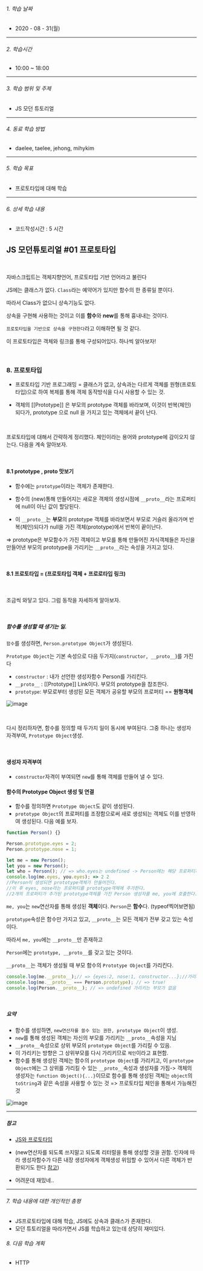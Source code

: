 

###### 1. 학습 날짜

- 2020 - 08 - 31(월)

---

###### 2. 학습시간

- 10:00 ~ 18:00

---

###### 3. 학습 범위 및 주제

- JS 모던 튜토리얼

---

###### 4. 동료 학습 방법 

- daelee, taelee, jehong, mihykim

---

###### 5. 학습 목표 

- 프로토타입에 대해 학습

---

###### 6. 상세 학습 내용

- 코드작성시간 : 5 시간

## JS 모던튜토리얼 #01 프로토타입

<br>

자바스크립트는 객체지향언어, 프로토타입 기반 언어라고 불린다

JS에는 클래스가 없다. `Class`라는 예약어가 있지만 함수의 한 종류일 뿐이다.

따라서 Class가 없으니 상속기능도 없다.

상속을 구현해 사용하는 것이고 이를 **함수**와 **new**를 통해 흉내내는 것이다.

`프로토타입을 기반으로 상속을 구현한다`라고 이해하면 될 것 같다.

이 프로토타입은 객체와 링크를 통해 구성되어있다. 하나씩 알아보자!

<br>

### 8. 프로토타입

- 프로토타입 기반 프로그래밍 = 클래스가 없고, 상속과는 다르게 객체를 원형(프로토타입)으로 하여 복제를 통해 객체 동작방식을 다시 사용할 수 있는 것.

- 객체의 [[Prototype]] 은 부모의 prototype 객체를 바라보며, 이것이 반복(체인) 되다가, prototype 으로 null 을 가지고 있는 객체에서 끝이 난다.

<br>

프로토타입에 대해서 간략하게 정리했다. 체인이라는 용어와 prototype에 감이오지 않는다. 다음을 계속 알아보자.

<br>

#### 8.1 prototype , __proto__ 맛보기

- 함수에는 `prototype`이라는 객체가 존재한다. 

- 함수의 (new)통해 만들어지는 새로운 객체의 생성시점에 `__proto__`라는  프로퍼티에 null이 아닌 값이 할당된다.

- 이 `__proto__`는 **부모**의 prototype 객체를 바라보면서 부모로 거슬러 올라가며 반복(체인)되다가 null을 가진 객체(prototype)에서 반복이 끝이난다.



=> prototype은 부모함수가 가진 객체이고 부모를 통해 만들어진 자식객체들은 자신을 만들어낸 부모의 prototype을 가리키는 `__proto__`라는 속성을 가지고 있다.

<br>

#### 8.1 프로토타입 = (프로토타입 객체 + 프로로타입 링크)

<br>

조금씩 와닿고 있다. 그럼 동작을 자세하게 알아보자.

<br>

##### 함수를 생성할 때 생기는 일.

`함수`를 생성하면, `Person.prototype Object`가 생성된다.

`Prototype Object`는 기본 속성으로 다음 두가지(`constructor, __proto__`)를 가진다

- `constructor` : 내가 선언한 생성자함수 Person를 가리킨다.
- `__proto__` : [[Prototype]] Link이다.  부모의 prototype을 참조한다.
- `prototype`: 부모로부터 생성된 모든 객체가 공유할 부모의 프로퍼티 == **원형객체**

![image](https://user-images.githubusercontent.com/55486644/92199093-22e0c780-eeb1-11ea-8a25-de3566194de7.png)

<br>



다시 정리하자면, 함수를 정의할 때 두가지 일이 동시에 부여된다. 그중 하나는 생성자 자격부여, `Prototype Object`생성.

<br>

#### 생성자 자격부여

- `constructor`자격이 부여되면 `new`를 통해 객체를 만들어 낼 수 있다.

#### 함수의 Prototype Object 생성 및 연결

- 함수를 정의하면 `Prototype Object`도 같이 생성된다.
- `prototype Object`의 프로퍼티를 조정함으로써 새로 생성되는 객체도 이를 반영하여 생성된다. 다음 예를 보자.

```javascript
function Person() {}

Person.prototype.eyes = 2;
Person.prototype.nose = 1;

let me = new Person();
let you = new Person();
let who = Person(); // => who.eyes는 undefined -> Person에는 해당 프로퍼티가 없기 때문, prototype객체에 존재함.
console.log(me.eyes, you.eyes); => 2 2
//Person이 생성되면 prototype객체가 만들어진다.
//이 후 eyes, nose라는 프로퍼티를 prototype객체에 추가한다.
//2개의 프로퍼티가 추가된 prototype객체를 가진 Person 생성자를 me, you에 호출한다.

```

`me, you`는 `new`연산자를 통해 생성된 **객체**이다. `Person`은 **함수**다. (typeof찍어보면됨)

`prototype`속성은 함수만 가지고 있고, `__proto__`는 모든 객체가 전부 갖고 있는 속성이다.

따라서 `me, you`에는 `__proto__`만 존재하고

`Person`에는 `prototype, __proto__`를 갖고 있는 것이다.

 `__proto__`는 객체가 생성될 때 부모 함수의 `Prototype Object`를 가리킨다.

```javascript
console.log(me.__proto__);// => {eyes:2, nose:1, constructor...};//가리키는 프로토타입객체 = Person.prototype
console.log(me.__proto__ === Person.prototype); // => true!
console.log(Person.__proto__); // => undefined 가리키는 부모가 없음
```

<br>



##### 요약

- 함수를 생성하면, `new연산자를 쓸수 있는 권한, prototype Object`이 생성.
- `new`를 통해 생성된 객체는 자신의 부모를 가리키는 `__proto__`속성을 지님
- `__proto__`속성으로 상위 부모의 `prototype Object`를 가리킬 수 있음.
- 이 가리키는 방향은 그 상위부모를 다시 가리키므로 `체인`이라고 표현함.
- 함수를 통해 생성된 객체는 함수의 `prototype Object`를 가리키고, 이 `prototype Object`에는 그 상위를 가리킬 수 있는 `__proto__`속성과 생성자를 가짐-> 객체의 생성자는 `function Object(){...}`이므로 함수를 통해 생성된 객체는 `object`의 `toString`과 같은 속성을 사용할 수 있는 것 => 프로토타입 체인을 통해서 가능해진 것

![image](https://user-images.githubusercontent.com/55486644/92201388-64747100-eeb7-11ea-97b1-691f72a40a20.png)

---



##### 참고

- [JS와 프로토타입](https://medium.com/@pks2974/javascript-%EC%99%80-prototype-%ED%94%84%EB%A1%9C%ED%86%A0-%ED%83%80%EC%9E%85-515f759bff79)

- (new연산자를 되도록 쓰지말고 되도록 리터럴을 통해 생성할 것을 권함. 인자에 따라 생성자함수가 다른 내장 생성자에게 객체생성 위임할 수 있어서 다른 객체가 반환되기도 한다 [참고](https://webclub.tistory.com/309))

- 어려운데 재밌네..

---

###### 7. 학습 내용에 대한 개인적인 총평

- JS프로토타입에 대해 학습, JS에도 상속과 클래스가 존재한다.
- 모던 튜토리얼을 따라가면서 JS를 학습하고 있는데 상당히 재미있다.

###### 8. 다음 학습 계획

- HTTP